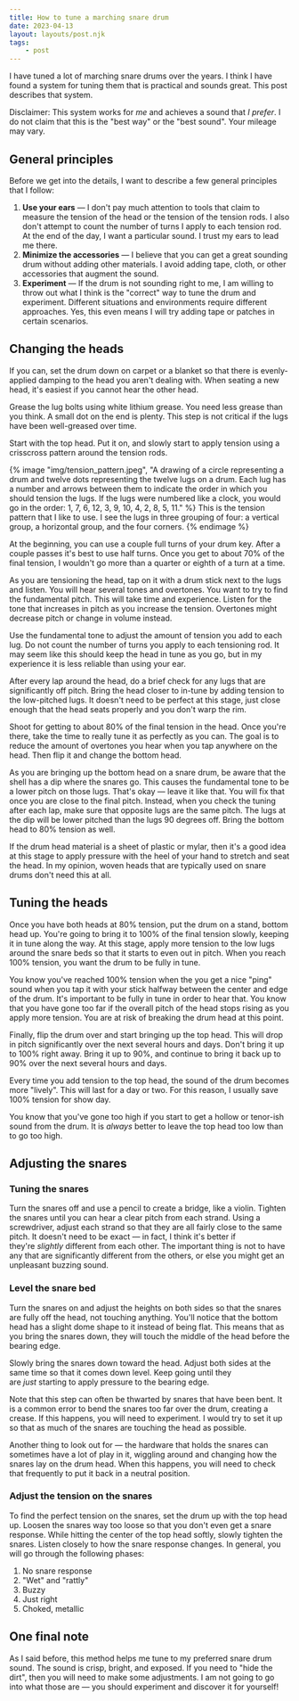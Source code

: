 ```yaml
---
title: How to tune a marching snare drum
date: 2023-04-13
layout: layouts/post.njk
tags:
	- post
---
```


I have tuned a lot of marching snare drums over the years. I think I have found a system for tuning them that is practical and sounds great. This post describes that system.

Disclaimer: This system works for _me_ and achieves a sound that _I prefer_. I do not claim that this is the "best way" or the "best sound". Your mileage may vary.

## General principles

Before we get into the details, I want to describe a few general principles that I follow:

1. **Use your ears** — I don't pay much attention to tools that claim to measure the tension of the head or the tension of the tension rods. I also don't attempt to count the number of turns I apply to each tension rod. At the end of the day, I want a particular sound. I trust my ears to lead me there.
2. **Minimize the accessories** — I believe that you can get a great sounding drum without adding other materials. I avoid adding tape, cloth, or other accessories that augment the sound.
3. **Experiment** — If the drum is not sounding right to me, I am willing to throw out what I think is the "correct" way to tune the drum and experiment. Different situations and environments require different approaches. Yes, this even means I will try adding tape or patches in certain scenarios.

## Changing the heads

If you can, set the drum down on carpet or a blanket so that there is evenly-applied damping to the head you aren't dealing with. When seating a new head, it's easiest if you cannot hear the other head.

Grease the lug bolts using white lithium grease. You need less grease than you think. A small dot on the end is plenty. This step is not critical if the lugs have been well-greased over time.

Start with the top head. Put it on, and slowly start to apply tension using a crisscross pattern around the tension rods.

{% image "img/tension_pattern.jpeg", "A drawing of a circle representing a drum and twelve dots representing the twelve lugs on a drum. Each lug has a number and arrows between them to indicate the order in which you should tension the lugs. If the lugs were numbered like a clock, you would go in the order: 1, 7, 6, 12, 3, 9, 10, 4, 2, 8, 5, 11." %}
This is the tension pattern that I like to use. I see the lugs in three grouping of four: a vertical group, a horizontal group, and the four corners.
{% endimage %}

At the beginning, you can use a couple full turns of your drum key. After a couple passes it's best to use half turns. Once you get to about 70% of the final tension, I wouldn't go more than a quarter or eighth of a turn at a time.

As you are tensioning the head, tap on it with a drum stick next to the lugs and listen. You will hear several tones and overtones. You want to try to find the fundamental pitch. This will take time and experience. Listen for the tone that increases in pitch as you increase the tension. Overtones might decrease pitch or change in volume instead.

Use the fundamental tone to adjust the amount of tension you add to each lug. Do not count the number of turns you apply to each tensioning rod. It may seem like this should keep the head in tune as you go, but in my experience it is less reliable than using your ear.

After every lap around the head, do a brief check for any lugs that are significantly off pitch. Bring the head closer to in-tune by adding tension to the low-pitched lugs. It doesn't need to be perfect at this stage, just close enough that the head seats properly and you don't warp the rim.

Shoot for getting to about 80% of the final tension in the head. Once you're there, take the time to really tune it as perfectly as you can. The goal is to reduce the amount of overtones you hear when you tap anywhere on the head. Then flip it and change the bottom head.

As you are bringing up the bottom head on a snare drum, be aware that the shell has a dip where the snares go. This causes the fundamental tone to be a lower pitch on those lugs. That's okay — leave it like that. You will fix that once you are close to the final pitch. Instead, when you check the tuning after each lap, make sure that opposite lugs are the same pitch. The lugs at the dip will be lower pitched than the lugs 90 degrees off. Bring the bottom head to 80% tension as well.

If the drum head material is a sheet of plastic or mylar, then it's a good idea at this stage to apply pressure with the heel of your hand to stretch and seat the head. In my opinion, woven heads that are typically used on snare drums don't need this at all.

## Tuning the heads

Once you have both heads at 80% tension, put the drum on a stand, bottom head up. You're going to bring it to 100% of the final tension slowly, keeping it in tune along the way. At this stage, apply more tension to the low lugs around the snare beds so that it starts to even out in pitch. When you reach 100% tension, you want the drum to be fully in tune.

You know you've reached 100% tension when the you get a nice "ping" sound when you tap it with your stick halfway between the center and edge of the drum. It's important to be fully in tune in order to hear that. You know that you have gone too far if the overall pitch of the head stops rising as you apply more tension. You are at risk of breaking the drum head at this point.

Finally, flip the drum over and start bringing up the top head. This will drop in pitch significantly over the next several hours and days. Don't bring it up to 100% right away. Bring it up to 90%, and continue to bring it back up to 90% over the next several hours and days.

Every time you add tension to the top head, the sound of the drum becomes more "lively". This will last for a day or two. For this reason, I usually save 100% tension for show day.

You know that you've gone too high if you start to get a hollow or tenor-ish sound from the drum. It is *always* better to leave the top head too low than to go too high.

## Adjusting the snares

### Tuning the snares

Turn the snares off and use a pencil to create a bridge, like a violin. Tighten the snares until you can hear a clear pitch from each strand. Using a screwdriver, adjust each strand so that they are all fairly close to the same pitch. It doesn't need to be exact — in fact, I think it's better if they're *slightly* different from each other. The important thing is not to have any that are significantly different from the others, or else you might get an unpleasant buzzing sound.

### Level the snare bed

Turn the snares on and adjust the heights on both sides so that the snares are fully off the head, not touching anything. You'll notice that the bottom head has a slight dome shape to it instead of being flat. This means that as you bring the snares down, they will touch the middle of the head before the bearing edge.

Slowly bring the snares down toward the head. Adjust both sides at the same time so that it comes down level. Keep going until they are *just* starting to apply pressure to the bearing edge.

Note that this step can often be thwarted by snares that have been bent. It is a common error to bend the snares too far over the drum, creating a crease. If this happens, you will need to experiment. I would try to set it up so that as much of the snares are touching the head as possible.

Another thing to look out for — the hardware that holds the snares can sometimes have a lot of play in it, wiggling around and changing how the snares lay on the drum head. When this happens, you will need to check that frequently to put it back in a neutral position.

### Adjust the tension on the snares

To find the perfect tension on the snares, set the drum up with the top head up. Loosen the snares way too loose so that you don't even get a snare response. While hitting the center of the top head softly, slowly tighten the snares. Listen closely to how the snare response changes. In general, you will go through the following phases:

1. No snare response
2. "Wet" and "rattly"
3. Buzzy
4. Just right
5. Choked, metallic

## One final note

As I said before, this method helps me tune to my preferred snare drum sound. The sound is crisp, bright, and exposed. If you need to "hide the dirt", then you will need to make some adjustments. I am not going to go into what those are — you should experiment and discover it for yourself!

